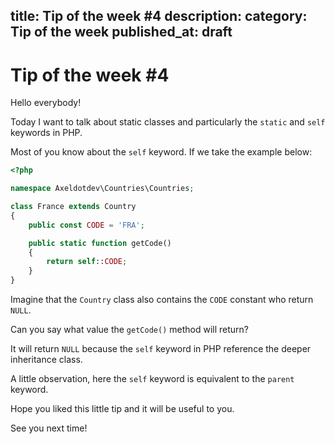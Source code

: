 title: Tip of the week #4
description:
category: Tip of the week
published_at: draft
----------
# Tip of the week #4

Hello everybody!

Today I want to talk about static classes and particularly the `static` and `self` keywords in PHP.

Most of you know about the `self` keyword. If we take the example below:

```php
<?php

namespace Axeldotdev\Countries\Countries;

class France extends Country
{
    public const CODE = 'FRA';

    public static function getCode()
    {
        return self::CODE;
    }
}
```

Imagine that the `Country` class also contains the `CODE` constant who return `NULL`.

Can you say what value the `getCode()` method will return?

It will return `NULL` because the `self` keyword in PHP reference the deeper inheritance class.

A little observation, here the `self` keyword is equivalent to the `parent` keyword.

Hope you liked this little tip and it will be useful to you.

See you next time!
